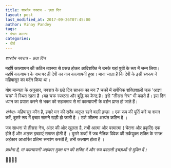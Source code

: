 ```yaml
---
title: शारदेय नवरात्र - छठा दिन
layout: post
last_modified_at: 2017-09-26T07:45:00
author: Vinay Pandey
tags:
- मंगल कामना
categories:
- दीर्घ
---
```

*शारदेय नवरात्र - छठा दिन*

महर्षि कात्यायन की कठिन तपस्या से प्रसन्न होकर आदिशक्ति ने उनके यहां पुत्री के रूप में जन्म लिया। महर्षि कात्यायन के नाम पर ही देवी का नाम कात्यायनी हुआ। माना जाता है कि देवी के इसी स्वरूप ने महिषासुर का मर्दन किया था। 

योग मान्यता के अनुसार, नवरात्र के छठे दिन साधक का मन 7 चक्रों में सर्वधिक शक्तिशाली चक्र 'आज्ञा चक्र' में स्थित रहता है ।यह चक्र स्पष्टता और बुद्धि का केन्द्र है। इसे "तीसरा नेत्र” भी कहते हैं। इस दिन ध्यान का प्रयास करने से भक्त को सहजभाव से मां कात्यायनी के दर्शन प्राप्त हो जाते हैं।

*संकेत*- महिषासुर कौन है, हमारे मन की सदैव अतृप्त रहने वाली इच्छा । एक रूप की पूर्ति करें या शमन करें, दूसरे रूप में इच्छा सामने खड़ी हो जाती है । उसे जीतना अत्यंत कठिन है । 

जब साधना से तीसरा नेत्र, अंदर की ओर खुलता है, तभी आत्मा और परमात्मा ( चेतना और प्रकृति) एक होते हैं और अतृप्त इच्छाएं समाप्त होती हैं । 
दूसरे शब्दों में जब नैतिक विवेक की तर्कयुक्त शक्ति के समक्ष अहंकार आधारित प्रतिभा समर्पण करती है, तभी कल्याण होता है ।

*प्रार्थना है,*
*मां कात्यायनी*
*अहंकार मुक्त मन की शक्ति दें और रूप बदलती इच्छाओं से मुक्ति दें।*

🙏🌷🌷🙏


